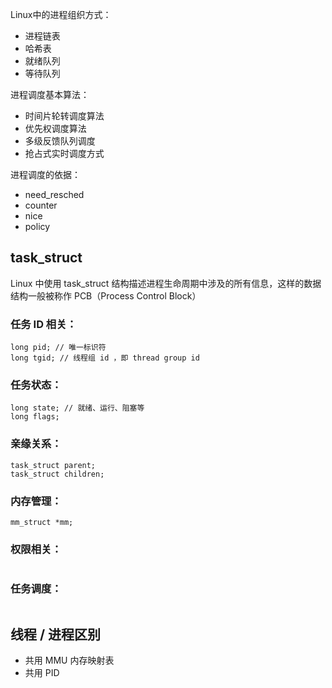 
Linux中的进程组织方式：

- 进程链表
- 哈希表
- 就绪队列
- 等待队列

进程调度基本算法：

- 时间片轮转调度算法
- 优先权调度算法
- 多级反馈队列调度
- 抢占式实时调度方式

进程调度的依据：

- need_resched
- counter
- nice
- policy

## task_struct

Linux 中使用 task_struct 结构描述进程生命周期中涉及的所有信息，这样的数据结构一般被称作 PCB（Process Control Block）

### 任务 ID 相关：

```
long pid; // 唯一标识符
long tgid; // 线程组 id ，即 thread group id
```
### 任务状态：

```
long state; // 就绪、运行、阻塞等
long flags; 
```
### 亲缘关系：

```
task_struct parent;
task_struct children;
```
### 内存管理：

```
mm_struct *mm;
```

### 权限相关：

```
```
### 任务调度：

```
```

## 线程 / 进程区别

- 共用 MMU 内存映射表
- 共用 PID
